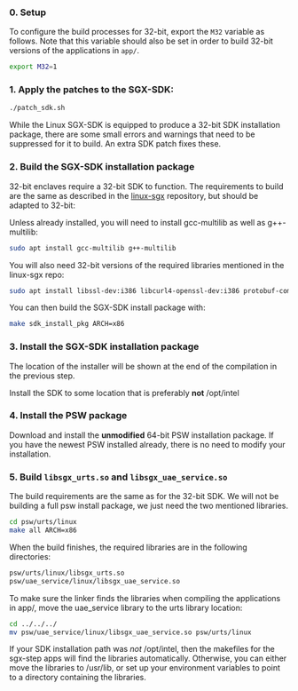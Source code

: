 ### 0. Setup

To configure the build processes for 32-bit, export the `M32` variable
as follows. Note that this variable should also be set in order to build
32-bit versions of the applications in `app/`.

```bash
export M32=1
``` 

### 1. Apply the patches to the SGX-SDK:

```bash
./patch_sdk.sh
```

While the Linux SGX-SDK is equipped to produce a 32-bit SDK installation
package, there are some small errors and warnings that need to be suppressed
for it to build. An extra SDK patch fixes these.

### 2. Build the SGX-SDK installation package

32-bit enclaves require a 32-bit SDK to function. The requirements to build 
are the same as described in the [linux-sgx](https://github.com/01org/linux-sgx) 
repository, but should be adapted to 32-bit:

Unless already installed, you will need to install gcc-multilib as well
as g++-multilib:
```bash
sudo apt install gcc-multilib g++-multilib
```
You will also need 32-bit versions of the required libraries
mentioned in the linux-sgx repo:
```bash
sudo apt install libssl-dev:i386 libcurl4-openssl-dev:i386 protobuf-compiler:i386 libprotobuf-dev:i386
```
You can then build the SGX-SDK install package with:
```bash
make sdk_install_pkg ARCH=x86
```

### 3. Install the SGX-SDK installation package

The location of the installer will be shown at the end of the
compilation in the previous step.

Install the SDK to some location that is preferably **not** /opt/intel

### 4. Install the PSW package

Download and install the **unmodified** 64-bit PSW installation package.
If you have the newest PSW installed already, there is no need
to modify your installation. 

### 5. Build `libsgx_urts.so` and `libsgx_uae_service.so`

The build requirements are the same as for the 32-bit SDK. We will
not be building a full psw install package, we just need the 
two mentioned libraries.

```bash
cd psw/urts/linux
make all ARCH=x86
```

When the build finishes, the required libraries are in the following directories:
```bash
psw/urts/linux/libsgx_urts.so
psw/uae_service/linux/libsgx_uae_service.so
```

To make sure the linker finds the libraries when compiling the applications in
app/, move the uae_service library to the urts library location:
```bash
cd ../../../ 
mv psw/uae_service/linux/libsgx_uae_service.so psw/urts/linux
```

If your SDK installation path was *not* /opt/intel, then the makefiles for the sgx-step apps will find the libraries automatically. Otherwise, you can either move the libraries to /usr/lib, or set up your environment variables to point to a directory containing the libraries.
